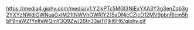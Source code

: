 https://media4.giphy.com/media/v1.Y2lkPTc5MGI3NjExYXA3Y3g3enZqb3g2YXYzNWdlOWNuaGxlM21tNWVhOWRlY215aDNjcCZlcD12MV9pbnRlcm5hbF9naWZfYnlfaWQmY3Q9Zw/26tn33aiTi1jkl6H6/giphy.gif

<!---
Gamaco/Gamaco is a ✨ special ✨ repository because its `README.md` (this file) appears on your GitHub profile.
You can click the Preview link to take a look at your changes.
--->

